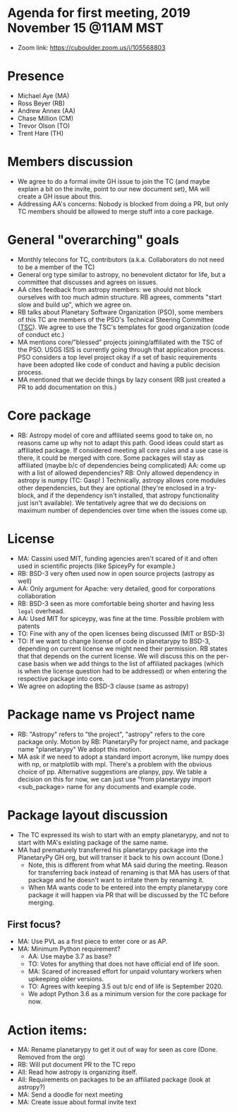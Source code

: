 # Agenda for first meeting, 2019 November 15 @11AM MST
- Zoom link: https://cuboulder.zoom.us/j/105568803


# Presence

* Michael Aye (MA)
* Ross Beyer (RB)
* Andrew Annex (AA)
* Chase Million (CM)
* Trevor Olson (TO)
* Trent Hare (TH)

#  Members discussion

* We agree to do a formal invite GH issue to join the TC (and maybe explain a bit on the invite, point to our new document set), MA will create a GH issue about this.
* Addressing AA's concerns: Nobody is blocked from doing a PR, but only TC members should be allowed to merge stuff into a core package.

# General "overarching" goals

* Monthly telecons for TC, contributors (a.k.a. Collaborators do not need to be a member of the TC)
* General org type similar to astropy, no benevolent dictator for life, but a committee that discusses and agrees on issues.
* AA cites feedback from astropy members: we should not block ourselves with too much admin structure.
  RB agrees, comments "start slow and build up", which we agree on.
* RB talks about Planetary Software Organization (PSO), some members of this TC are members of the PSO's Technical Steering Committee ([TSC](https://github.com/planetarysoftware/TSC)).
  We agree to use the TSC's templates for good organization (code of conduct etc.)
* MA mentions core/"blessed" projects joining/affiliated with the TSC of the PSO.
  USGS ISIS is currently going through that application process.
  PSO considers a top level project okay if a set of basic requirements have been adopted like code of conduct and having a public decision process.
* MA mentioned that we decide things by lazy consent (RB just created a PR to add documentation on this.)

# Core package

* RB: Astropy model of core and affiliated seems good to take on, no reasons came up why not to adapt this path.
  Good ideas could start as affiliated package.
  If considered meeting all core rules and a use case is there, it could be merged with core.
  Some packages will stay as affiliated (maybe b/c of dependencies being complicated)
  AA: come up with a list of allowed dependencies?
  RB: Only allowed dependency in astropy is numpy (TC: Gasp! ) Technically, astropy allows core modules other dependencies, but they are optional (they're enclosed in a try-block, and if the dependency isn't installed, that astropy functionality just isn't available).
  We tentatively agree that we do decisions on maximum number of dependencies over time when the issues come up.

# License

* MA: Cassini used MIT, funding agencies aren't scared of it and often used in scientific projects (like SpiceyPy for example.)
* RB: BSD-3 very often used now in open source projects (astropy as well)
* AA: Only argument for Apache: very detailed, good for corporations collaboration
* RB: BSD-3 seen as more comfortable being shorter and having less `legal` overhead.
* AA: Used MIT for spiceypy, was fine at the time. Possible problem with patents
* TO: Fine with any of the open licenses being discussed (MIT or BSD-3)
* TO: If we want to change license of code in planetarypy to BSD-3, depending on current license we might need their permission.
  RB states that that depends on the current license.
  We will discuss this on the per-case basis when we add things to the list of affiliated packages (which is when the license question had to be addressed) or when entering the respective package into core.
* We agree on adopting the BSD-3 clause (same as astropy)

# Package name vs Project name
* RB: "Astropy" refers to "the project", "astropy" refers to the core package only.
  Motion by RB: PlanetaryPy for project name, and package name "planetarypy"
  We adopt this motion.
* MA ask if we need to adopt a standard import acronym, like numpy does with np, or matplotlib with mpl. There's a problem with the obvious choice of pp.
  Alternative suggestions are planpy, ppy.
  We table a decision on this for now, we can just use "from planetarypy import <sub_package> name for any documents and example code.

# Package layout discussion
* The TC expressed its wish to start with an empty planetarypy, and not to start with MA's existing package of the same name.
* MA had prematurely transferred his planetarypy package into the PlanetaryPy GH org, but will transer it back to his own account (Done.)
  * Note, this is different from what MA said during the meeting.
    Reason for transferring back instead of renaming is that MA has users of that package and he doesn't want to irritate them by renaming it.
  * When MA wants code to be entered into the empty planetarypy core package it will happen via PR that will be discussed by the TC before merging.

## First focus?

* MA: Use PVL as a first piece to enter core or as AP.
* MA: Minimum Python requirement?
  * AA: Use maybe 3.7 as base?
  * TO: Votes for anything that does not have official end of life soon.
  * MA: Scared of increased effort for unpaid voluntary workers when upkeeping older versions.
  * TO: Agrees with keeping 3.5 out b/c end of life is September 2020.
  * We adopt Python 3.6 as a minimum version for the core package for now.

# Action items:
* MA: Rename planetarypy to get it out of way for seen as core (Done. Removed from the org)
* RB: Will put document PR to the TC repo
* All: Read how astropy is organizing itself.
* All: Requirements on packages to be an affiliated package (look at astropy?)
* MA: Send a doodle for next meeting
* MA: Create issue about formal invite text


